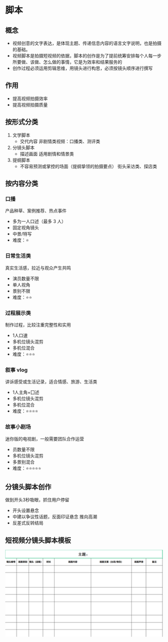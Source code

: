 # 脚本

## 概念

* 视频创意的文字表达，是体现主题、传递信息内容的语言文字说明，也是拍摄的基础。
* 视频脚本是拍摄短视频的依据，脚本的创作是为了提前统筹安排每个人每一步所要做、该做、怎么做的事情，它是为效率和结果服务的
* 创作过程必须运用剪辑思维，用镜头进行构思，必须按镜头顺序进行撰写

## 作用

* 提高视频拍摄效率
* 提高视频拍摄质量

## 按形式分类

1. 文学脚本
   * 交代内容 非剧情类视频：口播类、测评类
2. 分镜头脚本
   * 描述画面 适用剧情和情景类
3. 提纲脚本
   * 不容易预测或掌控的场面（提纲挚领的拍摄要点） 街头采访类、探店类

## 按内容分类

### 口播

产品种草、案例推荐、热点事件

* 多为一人口述（最多 3 人）
* 固定视角镜头
* 中景/特写
* 难度：⭐

### 日常生活类

真实生活感，拉近与观众产生共鸣

* 演员数量不限
* 单人视角
* 景别不限
* 难度：⭐⭐

### 过程展示类

制作过程，比较注重完整性和实用

* 1人口速
* 多机位镜头混剪
* 多机位混合
* 难度：⭐⭐⭐

### 叙事 vlog

讲诉感受或生活记录，适合情感、旅游、生活类

* 1人主角+囗述
* 多机位镜头混剪
* 多机位混合
* 难度：⭐⭐⭐⭐

### 故事小剧场

迷你版的电视剧，一般需要团队合作运营

* 员数量不限
* 多机位镜头混剪
* 多景别混合
* 难度：⭐⭐⭐⭐⭐

## 分镜头脚本创作

做到开头3秒吸眼，抓住用户停留

* 开头设置悬念
* 中建以争议性话题，反面印证悬念 推向高潮
* 反差式反转结局

## 短视频分镜头脚本模板

![短视频分镜头脚本模板](/img/image-2.png)

